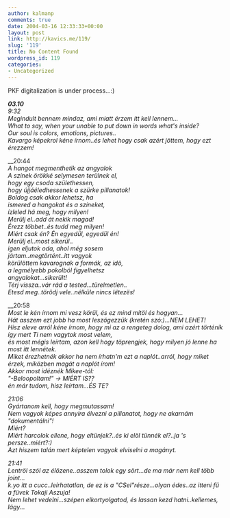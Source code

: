 ```yaml
---
author: kalmanp
comments: true
date: 2004-03-16 12:33:33+00:00
layout: post
link: http://kavics.me/119/
slug: '119'
title: No Content Found
wordpress_id: 119
categories:
- Uncategorized
---
```


PKF digitalization is under process...:)




_**03.10**  
_9:32_  
Megindult bennem mindaz, ami miatt érzem itt kell lennem...  
What to say, when your unable to put down in words what's inside?  
Our soul is colors, emotions, pictures..  
Kavargo képekrol kéne írnom..és lehet hogy csak azért jöttem, hogy ezt érezzem!_




__20:44  
_A hangot megmenthetik az angyalok  
A színek örökké selymesen terülnek el,  
hogy egy csoda születhessen,  
hogy újjáéledhessenek a szürke pillanatok!  
Boldog csak akkor lehetsz, ha  
ismered a hangokat és a színeket,   
ízleled há meg, hogy milyen!  
Merülj el..add át nekik magad!  
Érezz többet..és tudd meg milyen!  
Miért csak én? Én egyedül, egyedül én!  
Merülj el..most sikerül..  
igen eljutok oda, ahol még sosem  
jártam..megtörtént..itt vagyok  
körülöttem kavarognak a formák, az idö,   
a legmélyebb pokolból figyelhetsz  
angyalokat...sikerült!  
Térj vissza..vár rád a tested...türelmetlen..  
Etesd meg..törödj vele..nélküle nincs lëtezës!_




__20:58  
_Most le kén írnom mi vesz körül, és ez mind mitöl és hogyan...  
Hát asszem ezt jobb ha most leszögezzük (kretén szó:)...NEM LEHET!  
Hisz eleve arról kéne írnom, hogy mi az a rengeteg dolog, ami azért történik így mert Ti nem vagytok most velem,   
és most mégis leírtam, azon kell hogy töprengjek, hogy milyen jó lenne ha most itt lennétek.  
Miket érezhetnék akkor ha nem írhatn'm ezt a naplót..arról, hogy miket érzek, miközben magát a naplót írom!  
Akkor most idéznék Mikee-tól:  
"-Beloopoltam!" -> MIÉRT IS??  
én már tudom, hisz leírtam...ÉS TE?_




__21:06_  
Gyártanom kell, hogy megmutassam!  
Nem vagyok képes annyira élvezni a pillanatot, hogy ne akarnám "dokumentálni"!  
Miért?  
Miért harcolok ellene, hogy eltünjek?..és ki elöl tünnék el?..ja 's persze..miért?:)  
Azt hiszem talán mert képtelen vagyok elviselni a magányt._




__21:41_  
Lentröl szól az élözene..asszem tolok egy sört...de ma már nem kell több joint...  
k.yo itt a cucc..leírhatatlan, de ez is a "CSel"része...olyan édes..az itteni fü a füvek Tokaji Aszuja!  
Nem lehet vedelni...szépen elkortyolgatod, és lassan kezd hatni..kellemes, lágy..._
